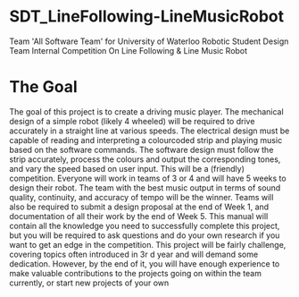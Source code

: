 # SDT_LineFollowing-LineMusicRobot
Team 'All Software Team' for University of Waterloo Robotic Student Design Team Internal Competition On Line Following &amp; Line Music Robot

# The Goal
The goal of this project is to create a driving music player. The mechanical design of a simple robot
(likely 4 wheeled) will be required to drive accurately in a straight line at various speeds. The electrical
design must be capable of reading and interpreting a colourcoded
strip and playing music based on the
software commands. The software design must follow the strip accurately, process the colours and
output the corresponding tones, and vary the speed based on user input.
This will be a (friendly) competition. Everyone will work in teams of 3 or 4 and will have 5 weeks to
design their robot. The team with the best music output in terms of sound quality, continuity, and
accuracy of tempo will be the winner. Teams will also be required to submit a design proposal at the end
of Week 1, and documentation of all their work by the end of Week 5.
This manual will contain all the knowledge you need to successfully complete this project, but you will
be required to ask questions and do your own research if you want to get an edge in the competition.
This project will be fairly challenge, covering topics often introduced in 3r d year and will demand some
dedication. However, by the end of it, you will have enough experience to make valuable contributions
to the projects going on within the team currently, or start new projects of your own
